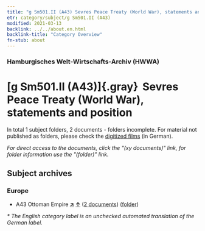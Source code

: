```yaml
---
title: "g Sm501.II (A43) Sevres Peace Treaty (World War), statements and position"
etr: category/subject/g Sm501.II (A43)
modified: 2021-03-13
backlink: ../../about.en.html
backlink-title: "Category Overview"
fn-stub: about
---
```


### Hamburgisches Welt-Wirtschafts-Archiv (HWWA)
# [g Sm501.II (A43)]{.gray}&#8201; Sevres Peace Treaty (World War), statements and position&#160; 





In total 1 subject folders, 2 documents - folders incomplete.
For material not published as folders, please check the [digitized films](/film/h1_sh) (in German).

_For direct access to the documents, click the "(xy documents)" link, for folder information use the "(folder)" link._

## Subject archives



### Europe

- A43 Ottoman Empire [**&nearr;**](../../../geo/i/141034/about.en.html "Ottoman Empire (all folders)") [**&uarr;**](../../../geo/about.en.html#A43 "Country category system") (<a href="https://pm20.zbw.eu/dfgview/sh/141034,144610" title="about: Ottoman Empire : Sevres Peace Treaty (World War), statements and position" target="_blank">2 documents</a>) ([folder](http://purl.org/pressemappe20/folder/sh/141034,144610))


_* The English category label is an unchecked automated translation of the German label._

